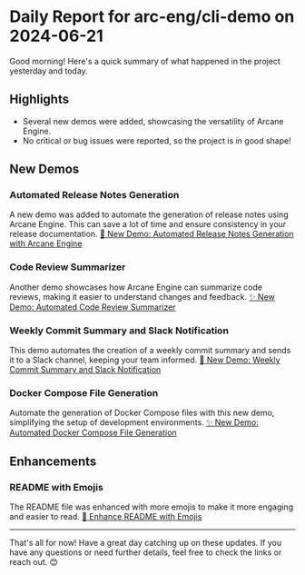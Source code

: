 # Daily Report for arc-eng/cli-demo on 2024-06-21

Good morning! Here's a quick summary of what happened in the project yesterday and today.

## Highlights
- Several new demos were added, showcasing the versatility of Arcane Engine.
- No critical or bug issues were reported, so the project is in good shape!

## New Demos
### Automated Release Notes Generation
A new demo was added to automate the generation of release notes using Arcane Engine. This can save a lot of time and ensure consistency in your release documentation.
[🚀 New Demo: Automated Release Notes Generation with Arcane Engine](https://github.com/arc-eng/cli-demo/pull/32)

### Code Review Summarizer
Another demo showcases how Arcane Engine can summarize code reviews, making it easier to understand changes and feedback.
[✨ New Demo: Automated Code Review Summarizer](https://github.com/arc-eng/cli-demo/pull/31)

### Weekly Commit Summary and Slack Notification
This demo automates the creation of a weekly commit summary and sends it to a Slack channel, keeping your team informed.
[🚀 New Demo: Weekly Commit Summary and Slack Notification](https://github.com/arc-eng/cli-demo/pull/30)

### Docker Compose File Generation
Automate the generation of Docker Compose files with this new demo, simplifying the setup of development environments.
[✨ New Demo: Automated Docker Compose File Generation](https://github.com/arc-eng/cli-demo/issues/29)

## Enhancements
### README with Emojis
The README file was enhanced with more emojis to make it more engaging and easier to read.
[🎨 Enhance README with Emojis](https://github.com/arc-eng/cli-demo/pull/33)

---

That's all for now! Have a great day catching up on these updates. If you have any questions or need further details, feel free to check the links or reach out. 😊